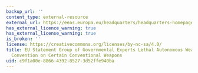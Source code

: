 ```yaml
---
backup_url: ''
content_type: external-resource
external_url: https://eeas.europa.eu/headquarters/headquarters-homepage/49763/convention-certain-conventional-weapons-group-governmental-experts-lethal-autonomous-weapons_en
has_external_licence_warning: true
has_external_license_warning: true
is_broken: ''
license: https://creativecommons.org/licenses/by-nc-sa/4.0/
title: EU Statement Group of Governmental Experts Lethal Autonomous Weapons Systems
  Convention on Certain Conventional Weapons
uid: c9f1a00e-8866-4392-8527-3d52ffe940ba
---
```

